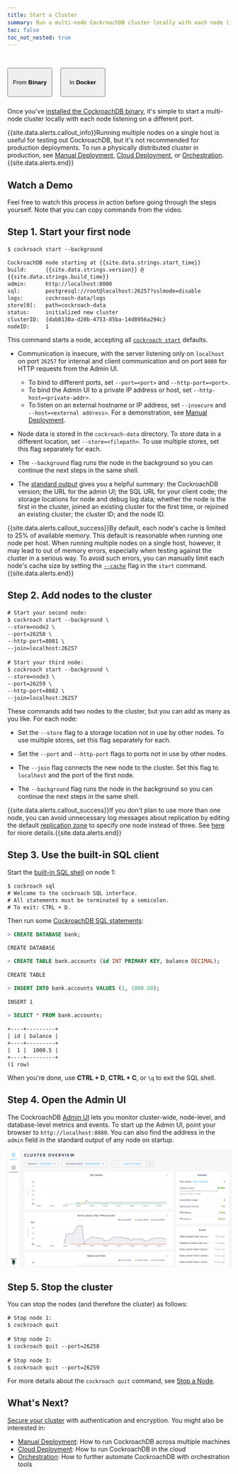```yaml
---
title: Start a Cluster
summary: Run a multi-node CockroachDB cluster locally with each node listening on a different port.
toc: false
toc_not_nested: true
---
```


<style>
.filters .scope-button {
  width: 20%;
  height: 65px;
  margin: 30px 15px 10px 0px;
}
.filters a:hover {
  border-bottom: none;
}
</style>

<div id="step-three-filters" class="filters clearfix">
  <button class="filter-button scope-button current">From <strong>Binary</strong></button>
  <a href="start-a-local-cluster-in-docker.html"><button class="filter-button scope-button">In <strong>Docker</strong></button></a>
</div><p></p>

Once you've [installed the CockroachDB binary](install-cockroachdb.html), it's simple to start a multi-node cluster locally with each node listening on a different port. 

{{site.data.alerts.callout_info}}Running multiple nodes on a single host is useful for testing out CockroachDB, but it's not recommended for production deployments. To run a physically distributed cluster in production, see <a href="manual-deployment.html">Manual Deployment</a>, <a href="cloud-deployment.html">Cloud Deployment</a>, or <a href="orchestration.html">Orchestration</a>.{{site.data.alerts.end}}

<div id="toc"></div>

## Watch a Demo

Feel free to watch this process in action before going through the steps yourself. Note that you can copy commands from the video.

<script src="https://asciinema.org/a/elxqq7fpmtmcoil5z99hdigk9.js" id="asciicast-elxqq7fpmtmcoil5z99hdigk9" async></script>

## Step 1. Start your first node

~~~ shell
$ cockroach start --background
~~~

~~~
CockroachDB node starting at {{site.data.strings.start_time}}
build:      {{site.data.strings.version}} @ {{site.data.strings.build_time}}
admin:      http://localhost:8080
sql:        postgresql://root@localhost:26257?sslmode=disable
logs:       cockroach-data/logs
store[0]:   path=cockroach-data
status:     initialized new cluster
clusterID:  {dab8130a-d20b-4753-85ba-14d8956a294c}
nodeID:     1
~~~

This command starts a node, accepting all [`cockroach start`](start-a-node.html) defaults.

- Communication is insecure, with the server listening only on `localhost` on port `26257` for internal and client communication and on port `8080` for HTTP requests from the Admin UI. 
   - To bind to different ports, set `--port=<port>` and `--http-port=<port>`. 
   - To bind the Admin UI to a private IP address or host, set `--http-host=<private-addr>`.
   - To listen on an external hostname or IP address, set `--insecure` and `--host=<external address>`. For a demonstration, see [Manual Deployment](manual-deployment.html). 

- Node data is stored in the `cockroach-data` directory. To store data in a different location, set `--store=<filepath>`. To use multiple stores, set this flag separately for each.

- The `--background` flag runs the node in the background so you can continue the next steps in the same shell. 

- The [standard output](start-a-node.html#standard-output) gives you a helpful summary: the CockroachDB version; the URL for the admin UI; the SQL URL for your client code; the storage locations for node and debug log data; whether the node is the first in the cluster, joined an existing cluster for the first time, or rejoined an existing cluster; the cluster ID; and the node ID.

{{site.data.alerts.callout_success}}By default, each node's cache is limited to 25% of available memory. This default is reasonable when running one node per host. When running multiple nodes on a single host, however, it may lead to out of memory errors, especially when testing against the cluster in a serious way. To avoid such errors, you can manually limit each node's cache size by setting the <a href="start-a-node.html#flags"><code>--cache</code></a> flag in the <code>start</code> command.{{site.data.alerts.end}}

## Step 2. Add nodes to the cluster
   
~~~ shell
# Start your second node:
$ cockroach start --background \
--store=node2 \
--port=26258 \
--http-port=8081 \
--join=localhost:26257

# Start your third node:
$ cockroach start --background \
--store=node3 \
--port=26259 \
--http-port=8082 \
--join=localhost:26257
~~~

These commands add two nodes to the cluster, but you can add as many as you like. For each node:

- Set the `--store` flag to a storage location not in use by other nodes. To use multiple stores, set this flag separately for each.

- Set the `--port` and `--http-port` flags to ports not in use by other nodes.

- The `--join` flag connects the new node to the cluster. Set this flag to `localhost` and the port of the first node. 

- The `--background` flag runs the node in the background so you can continue the next steps in the same shell.

{{site.data.alerts.callout_success}}If you don't plan to use more than one node, you can avoid unnecessary log messages about replication by editing the default <a href="configure-replication-zones.html">replication zone</a> to specify one node instead of three. See <a href="troubleshoot.html#replication-error-in-a-single-node-cluster">here</a> for more details.{{site.data.alerts.end}}

## Step 3. Use the built-in SQL client

Start the [built-in SQL shell](use-the-built-in-sql-client.html) on node 1:

~~~ shell
$ cockroach sql
# Welcome to the cockroach SQL interface.
# All statements must be terminated by a semicolon.
# To exit: CTRL + D.
~~~

Then run some [CockroachDB SQL statements](learn-cockroachdb-sql.html):

~~~ sql
> CREATE DATABASE bank;
~~~

~~~
CREATE DATABASE
~~~

~~~ sql
> CREATE TABLE bank.accounts (id INT PRIMARY KEY, balance DECIMAL);
~~~

~~~
CREATE TABLE
~~~

~~~ sql
> INSERT INTO bank.accounts VALUES (1, 1000.50);
~~~

~~~
INSERT 1
~~~

~~~ sql
> SELECT * FROM bank.accounts;
~~~

~~~
+----+---------+
| id | balance |
+----+---------+
|  1 |  1000.5 |
+----+---------+
(1 row)
~~~

When you're done, use **CTRL + D**, **CTRL + C**, or `\q` to exit the SQL shell.

## Step 4. Open the Admin UI

The CockroachDB [Admin UI](explore-the-admin-ui.html) lets you monitor cluster-wide, node-level, and database-level metrics and events. To start up the Admin UI, point your browser to `http://localhost:8080`. You can also find the address in the `admin` field in the standard output of any node on startup.

<img src="images/admin_ui.png" alt="CockroachDB Admin UI" style="border:1px solid #eee;max-width:100%" />

## Step 5.  Stop the cluster

You can stop the nodes (and therefore the cluster) as follows:

~~~ shell
# Stop node 1:
$ cockroach quit

# Stop node 2: 
$ cockroach quit --port=26258

# Stop node 3:
$ cockroach quit --port=26259
~~~

For more details about the `cockroach quit` command, see [Stop a Node](stop-a-node.html).

## What's Next?

[Secure your cluster](secure-a-cluster.html) with authentication and encryption. You might also be interested in:

- [Manual Deployment](manual-deployment.html): How to run CockroachDB across multiple machines
- [Cloud Deployment](cloud-deployment.html): How to run CockroachDB in the cloud
- [Orchestration](orchestration.html): How to further automate CockroachDB with orchestration tools
